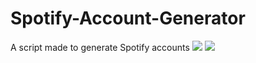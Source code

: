 # Spotify-Account-Generator
A script made to generate Spotify accounts
<img src="https://cdn.discordapp.com/attachments/886315235093389342/886370914541895740/unknown.png">
<img src="https://cdn.discordapp.com/attachments/886315235093389342/886377258141515807/unknown.png">
